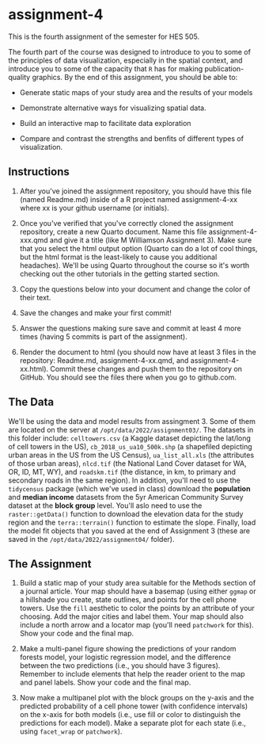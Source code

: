 # assignment-4
This is the fourth assignment of the semester for HES 505.

The fourth part of the course was designed to introduce to you to some of the principles of data visualization, especially in the spatial context, and introduce you to some of the capacity that `R` has for making publication-quality graphics. By the end of this assignment, you should be able to:

* Generate static maps of your study area and the results of your models

* Demonstrate alternative ways for visualizing spatial data.

* Build an interactive map to facilitate data exploration

* Compare and contrast the strengths and benfits of different types of visualization.

## Instructions

1. After you've joined the assignment repository, you should have this file (named Readme.md) inside of a R project named assignment-4-xx where xx is your github username (or initials).

2. Once you've verified that you've correctly cloned the assignment repository, create a new Quarto document. Name this file assignment-4-xxx.qmd and give it a title (like M Williamson Assignment 3). Make sure that you select the html output option (Quarto can do a lot of cool things, but the html format is the least-likely to cause you additional headaches). We'll be using Quarto throughout the course so it's worth checking out the other tutorials in the getting started section.

3. Copy the questions below into your document and change the color of their text.

4. Save the changes and make your first commit!

5. Answer the questions making sure save and commit at least 4 more times (having 5 commits is part of the assignment).

6. Render the document to html (you should now have at least 3 files in the repository: Readme.md, assignment-4-xx.qmd, and assignment-4-xx.html). Commit these changes and push them to the repository on GitHub. You should see the files there when you go to github.com.

## The Data

We'll be using the data and model results from assingment 3. Some of them are located on the server at `/opt/data/2022/assignment03/`. The datasets in this folder include: `celltowers.csv` (a Kaggle dataset depicting the lat/long of cell towers in the US), `cb_2018_us_ua10_500k.shp` (a shapefiled depicting urban areas in the US from the US Census), `ua_list_all.xls` (the attributes of those urban areas), `nlcd.tif` (the National Land Cover dataset for WA, OR, ID, MT, WY), and `roadskm.tif` (the distance, in km, to primary and secondary roads in the same region). In addition, you'll need to use the `tidycensus` package (which we've used in class) download the __population__ and __median income__ datasets from the 5yr American Community Survey dataset at the __block group__ level. You'll aslo need to use the `raster::getData()` function to download the elevation data for the study region and the `terra::terrain()` function to estimate the slope. Finally, load the model fit objects that you saved at the end of Assignment 3 (these are saved in the `/opt/data/2022/assignment04/` folder).

## The Assignment

1. Build a static map of your study area suitable for the Methods section of a journal article. Your map should have a basemap (using either `ggmap` or a hillshade you create, state outlines, and points for the cell phone towers. Use the `fill` aesthetic to color the points by an attribute of your choosing. Add the major cities and label them. Your map should also include a north arrow and a locator map (you'll need `patchwork` for this).  Show your code and the final map.

2. Make a multi-panel figure showing the predictions of your random forests model, your logistic regression model, and the difference between the two predictions (i.e., you should have 3 figures). Remember to include elements that help the reader orient to the map and panel labels. Show your code and the final map.

3. Now make a multipanel plot with the block groups  on the y-axis and the predicted probability of a cell phone tower (with confidence intervals) on the x-axis for both models (i.e., use fill or color to distinguish the predictions for each model). Make a separate plot for each state (i.e., using `facet_wrap` or `patchwork`).  

